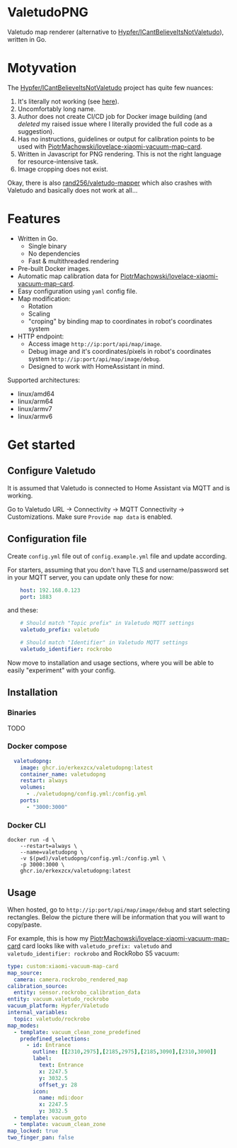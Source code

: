 # ValetudoPNG

Valetudo map renderer (alternative to [Hypfer/ICantBelieveItsNotValetudo](https://github.com/Hypfer/ICantBelieveItsNotValetudo)), written in Go.

# Motyvation

The [Hypfer/ICantBelieveItsNotValetudo](https://github.com/Hypfer/ICantBelieveItsNotValetudo) project has quite few nuances:

1. It's literally not working (see [here](https://github.com/Hypfer/ICantBelieveItsNotValetudo/pull/92)).
2. Uncomfortably long name.
3. Author does not create CI/CD job for Docker image building (and _deleted_ my raised issue where I literally provided the full code as a suggestion).
4. Has no instructions, guidelines or output for calibration points to be used with [PiotrMachowski/lovelace-xiaomi-vacuum-map-card](https://github.com/PiotrMachowski/lovelace-xiaomi-vacuum-map-card).
5. Written in Javascript for PNG rendering. This is not the right language for resource-intensive task.
6. Image cropping does not exist.

Okay, there is also [rand256/valetudo-mapper](https://github.com/rand256/valetudo-mapper) which also crashes with Valetudo and basically does not work at all...

# Features

* Written in Go.
  * Single binary
  * No dependencies
  * Fast & multithreaded rendering
* Pre-built Docker images.
* Automatic map calibration data for [PiotrMachowski/lovelace-xiaomi-vacuum-map-card](https://github.com/PiotrMachowski/lovelace-xiaomi-vacuum-map-card).
* Easy configuration using `yaml` config file.
* Map modification:
  * Rotation
  * Scaling
  * "croping" by binding map to coordinates in robot's coordinates system
* HTTP endpoint:
  * Access image `http://ip:port/api/map/image`.
  * Debug image and it's coordinates/pixels in robot's coordinates system `http://ip:port/api/map/image/debug`.
  * Designed to work with HomeAssistant in mind.

Supported architectures:

* linux/amd64
* linux/arm64
* linux/armv7
* linux/armv6

# Get started

## Configure Valetudo

It is assumed that Valetudo is connected to Home Assistant via MQTT and is working.

Go to Valetudo URL -> Connectivity -> MQTT Connectivity -> Customizations. Make sure `Provide map data` is enabled.

## Configuration file

Create `config.yml` file out of `config.example.yml` file and update according.

For starters, assuming that you don't have TLS and username/password set in your MQTT server, you can update only these for now:
```yaml
    host: 192.168.0.123
    port: 1883
```
and these:
```yaml
    # Should match "Topic prefix" in Valetudo MQTT settings
    valetudo_prefix: valetudo

    # Should match "Identifier" in Valetudo MQTT settings
    valetudo_identifier: rockrobo
```

Now move to installation and usage sections, where you will be able to easily "experiment" with your config.

## Installation

### Binaries

TODO

### Docker compose

```yaml
  valetudopng:
    image: ghcr.io/erkexzcx/valetudopng:latest
    container_name: valetudopng
    restart: always
    volumes:
      - ./valetudopng/config.yml:/config.yml
    ports:
      - "3000:3000"
```

### Docker CLI

```
docker run -d \
    --restart=always \
    --name=valetudopng \
    -v $(pwd)/valetudopng/config.yml:/config.yml \
    -p 3000:3000 \
    ghcr.io/erkexzcx/valetudopng:latest
```

## Usage

When hosted, go to `http://ip:port/api/map/image/debug` and start selecting rectangles. Below the picture there will be information that you will want to copy/paste.

For example, this is how my [PiotrMachowski/lovelace-xiaomi-vacuum-map-card](https://github.com/PiotrMachowski/lovelace-xiaomi-vacuum-map-card) card looks like with `valetudo_prefix: valetudo` and `valetudo_identifier: rockrobo` and RockRobo S5 vacuum:

```yaml
type: custom:xiaomi-vacuum-map-card
map_source:
  camera: camera.rockrobo_rendered_map
calibration_source:
  entity: sensor.rockrobo_calibration_data
entity: vacuum.valetudo_rockrobo
vacuum_platform: Hypfer/Valetudo
internal_variables:
  topic: valetudo/rockrobo
map_modes:
  - template: vacuum_clean_zone_predefined
    predefined_selections:
      - id: Entrance
        outline: [[2310,2975],[2185,2975],[2185,3090],[2310,3090]]
        label:
          text: Entrance
          x: 2247.5
          y: 3032.5
          offset_y: 28
        icon:
          name: mdi:door
          x: 2247.5
          y: 3032.5
  - template: vacuum_goto
  - template: vacuum_clean_zone
map_locked: true
two_finger_pan: false
```
